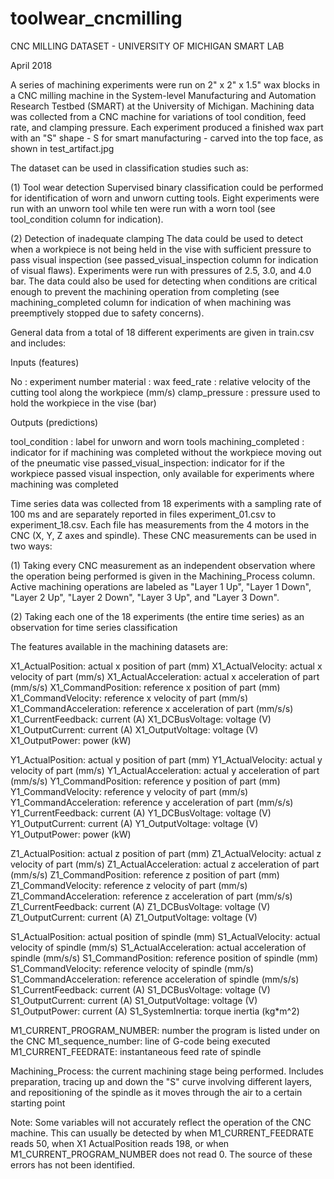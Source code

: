 # toolwear_cncmilling

CNC MILLING DATASET - UNIVERSITY OF MICHIGAN SMART LAB

April 2018

A series of machining experiments were run on 2" x 2" x 1.5" wax blocks in a CNC milling machine in the 
System-level Manufacturing and Automation Research Testbed (SMART) at the University of Michigan. 
Machining data was collected from a CNC machine for variations of tool condition, feed rate, and 
clamping pressure. Each experiment produced a finished wax part with an "S" shape - S for smart 
manufacturing - carved into the top face, as shown in test_artifact.jpg


The dataset can be used in classification studies such as:

(1) Tool wear detection
Supervised binary classification could be performed for identification of worn and unworn cutting tools. 
Eight experiments were run with an unworn tool while ten were run with a worn tool 
(see tool_condition column for indication).

(2) Detection of inadequate clamping
The data could be used to detect when a workpiece is not being held in the vise with sufficient pressure 
to pass visual inspection (see passed_visual_inspection column for indication of visual flaws). 
Experiments were run with pressures of 2.5, 3.0, and 4.0 bar. The data could also be used for detecting 
when conditions are critical enough to prevent the machining operation from completing 
(see machining_completed column for indication of when machining was preemptively stopped due to safety concerns).


General data from a total of 18 different experiments are given in train.csv and includes:

Inputs (features)

No : experiment number
material : wax
feed_rate : relative velocity of the cutting tool along the workpiece (mm/s)
clamp_pressure : pressure used to hold the workpiece in the vise (bar)

Outputs (predictions)

tool_condition : label for unworn and worn tools
machining_completed : indicator for if machining was completed without the workpiece moving out of 
the pneumatic vise
passed_visual_inspection: indicator for if the workpiece passed visual inspection, only available for 
experiments where machining was completed


Time series data was collected from 18 experiments with a sampling rate of 100 ms and are separately 
reported in files experiment_01.csv to experiment_18.csv. Each file has measurements from the 4 motors in 
the CNC (X, Y, Z axes and spindle). These CNC measurements can be used in two ways:

(1) Taking every CNC measurement as an independent observation where the operation being performed is 
given in the Machining_Process column. Active machining operations are labeled as "Layer 1 Up", 
"Layer 1 Down", "Layer 2 Up", "Layer 2 Down", "Layer 3 Up", and "Layer 3 Down". 

(2) Taking each one of the 18 experiments (the entire time series) as an observation for time series 
classification


The features available in the machining datasets are:

X1_ActualPosition: actual x position of part (mm)
X1_ActualVelocity: actual x velocity of part (mm/s)
X1_ActualAcceleration: actual x acceleration of part (mm/s/s)
X1_CommandPosition: reference x position of part (mm)
X1_CommandVelocity: reference x velocity of part (mm/s)
X1_CommandAcceleration: reference x acceleration of part (mm/s/s)
X1_CurrentFeedback: current (A)
X1_DCBusVoltage: voltage (V)
X1_OutputCurrent: current (A)
X1_OutputVoltage: voltage (V)
X1_OutputPower: power (kW)

Y1_ActualPosition: actual y position of part (mm)
Y1_ActualVelocity: actual y velocity of part (mm/s)
Y1_ActualAcceleration: actual y acceleration of part (mm/s/s)
Y1_CommandPosition: reference y position of part (mm)
Y1_CommandVelocity: reference y velocity of part (mm/s)
Y1_CommandAcceleration: reference y acceleration of part (mm/s/s)
Y1_CurrentFeedback: current (A)
Y1_DCBusVoltage: voltage (V)
Y1_OutputCurrent: current (A)
Y1_OutputVoltage: voltage (V)
Y1_OutputPower: power (kW)

Z1_ActualPosition: actual z position of part (mm)
Z1_ActualVelocity: actual z velocity of part (mm/s)
Z1_ActualAcceleration: actual z acceleration of part (mm/s/s)
Z1_CommandPosition: reference z position of part (mm)
Z1_CommandVelocity: reference z velocity of part (mm/s)
Z1_CommandAcceleration: reference z acceleration of part (mm/s/s)
Z1_CurrentFeedback: current (A)
Z1_DCBusVoltage: voltage (V)
Z1_OutputCurrent: current (A)
Z1_OutputVoltage: voltage (V)

S1_ActualPosition: actual position of spindle (mm)
S1_ActualVelocity: actual velocity of spindle (mm/s)
S1_ActualAcceleration: actual acceleration of spindle (mm/s/s)
S1_CommandPosition: reference position of spindle (mm)
S1_CommandVelocity: reference velocity of spindle (mm/s)
S1_CommandAcceleration: reference acceleration of spindle (mm/s/s)
S1_CurrentFeedback: current (A)
S1_DCBusVoltage: voltage (V)
S1_OutputCurrent: current (A)
S1_OutputVoltage: voltage (V)
S1_OutputPower: current (A)
S1_SystemInertia: torque inertia (kg*m^2)

M1_CURRENT_PROGRAM_NUMBER: number the program is listed under on the CNC
M1_sequence_number: line of G-code being executed
M1_CURRENT_FEEDRATE: instantaneous feed rate of spindle

Machining_Process: the current machining stage being performed. Includes preparation, tracing up  and down the "S" curve involving different layers, and repositioning of the spindle as it moves through the air to a certain starting point


Note: Some variables will not accurately reflect the operation of the CNC machine. This can usually be detected by when M1_CURRENT_FEEDRATE reads 50, when X1 ActualPosition reads 198, or when M1_CURRENT_PROGRAM_NUMBER does not read 0. The source of these errors has not been identified.
